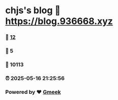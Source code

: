 # chjs's blog :link: https://blog.936668.xyz 
### :page_facing_up: [12](https://blog.936668.xyz/tag.html) 
### :speech_balloon: 5 
### :hibiscus: 10113 
### :alarm_clock: 2025-05-16 21:25:56 
### Powered by :heart: [Gmeek](https://github.com/Meekdai/Gmeek)
